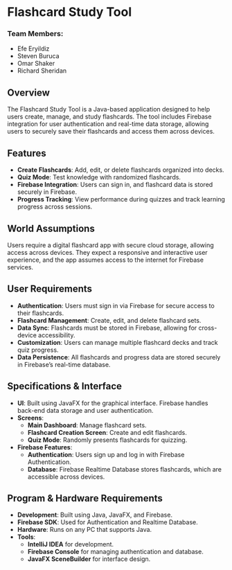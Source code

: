 # Flashcard Study Tool

### Team Members:
- Efe Eryildiz
- Steven Buruca
- Omar Shaker
- Richard Sheridan

## Overview
The Flashcard Study Tool is a Java-based application designed to help users create, manage, and study flashcards. The tool includes Firebase integration for user authentication and real-time data storage, allowing users to securely save their flashcards and access them across devices.

## Features
- **Create Flashcards**: Add, edit, or delete flashcards organized into decks.
- **Quiz Mode**: Test knowledge with randomized flashcards.
- **Firebase Integration**: Users can sign in, and flashcard data is stored securely in Firebase.
- **Progress Tracking**: View performance during quizzes and track learning progress across sessions.

## World Assumptions
Users require a digital flashcard app with secure cloud storage, allowing access across devices. They expect a responsive and interactive user experience, and the app assumes access to the internet for Firebase services.

## User Requirements
- **Authentication**: Users must sign in via Firebase for secure access to their flashcards.
- **Flashcard Management**: Create, edit, and delete flashcard sets.
- **Data Sync**: Flashcards must be stored in Firebase, allowing for cross-device accessibility.
- **Customization**: Users can manage multiple flashcard decks and track quiz progress.
- **Data Persistence**: All flashcards and progress data are stored securely in Firebase’s real-time database.

## Specifications & Interface
- **UI**: Built using JavaFX for the graphical interface. Firebase handles back-end data storage and user authentication.
- **Screens**:
  - **Main Dashboard**: Manage flashcard sets.
  - **Flashcard Creation Screen**: Create and edit flashcards.
  - **Quiz Mode**: Randomly presents flashcards for quizzing.
- **Firebase Features**:
  - **Authentication**: Users sign up and log in with Firebase Authentication.
  - **Database**: Firebase Realtime Database stores flashcards, which are accessible across devices.
  
## Program & Hardware Requirements
- **Development**: Built using Java, JavaFX, and Firebase.
- **Firebase SDK**: Used for Authentication and Realtime Database.
- **Hardware**: Runs on any PC that supports Java.
- **Tools**:
  - **IntelliJ IDEA** for development.
  - **Firebase Console** for managing authentication and database.
  - **JavaFX SceneBuilder** for interface design.
